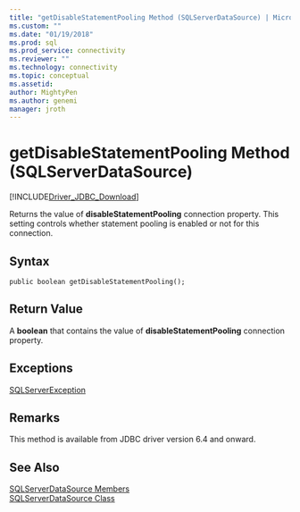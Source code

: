```yaml
---
title: "getDisableStatementPooling Method (SQLServerDataSource) | Microsoft Docs"
ms.custom: ""
ms.date: "01/19/2018"
ms.prod: sql
ms.prod_service: connectivity
ms.reviewer: ""
ms.technology: connectivity
ms.topic: conceptual
ms.assetid:
author: MightyPen
ms.author: genemi
manager: jroth
---
```

# getDisableStatementPooling Method (SQLServerDataSource)
[!INCLUDE[Driver_JDBC_Download](../../../includes/driver_jdbc_download.md)]

  Returns the value of **disableStatementPooling** connection property. This setting controls whether statement pooling is enabled or not for this connection.

  
## Syntax  
  
```
public boolean getDisableStatementPooling();  
```  
  
## Return Value  
 A **boolean** that contains the value of **disableStatementPooling** connection property.
  
## Exceptions  
 [SQLServerException](../../../connect/jdbc/reference/sqlserverexception-class.md)  
 
## Remarks  
 This method is available from JDBC driver version 6.4 and onward.
 
## See Also  
 [SQLServerDataSource Members](../../../connect/jdbc/reference/sqlserverdatasource-members.md)   
 [SQLServerDataSource Class](../../../connect/jdbc/reference/sqlserverdatasource-class.md)  
  
  
